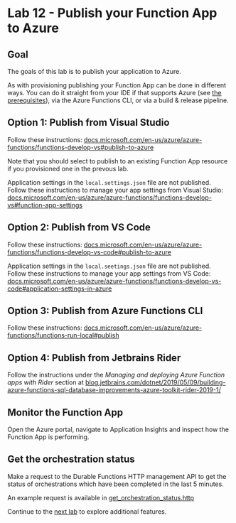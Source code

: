 # Lab 12 -  Publish your Function App to Azure

## Goal

The goals of this lab is to publish your application to Azure.

As with provisioning publishing your Function App can be done in different ways. You can do it straight from your IDE if that supports Azure (see [the prerequisites](0_prerequisites.md)), via the Azure Functions CLI, or via a build & release pipeline.

## Option 1: Publish from Visual Studio

Follow these instructions: [docs.microsoft.com/en-us/azure/azure-functions/functions-develop-vs#publish-to-azure](https://docs.microsoft.com/en-us/azure/azure-functions/functions-develop-vs#publish-to-azure)

Note that you should select to publish to an existing Function App resource if you provisioned one in the prevous lab.

Application settings in the `local.settings.json` file are not published. Follow these instructions to manage your app settings from Visual Studio: [docs.microsoft.com/en-us/azure/azure-functions/functions-develop-vs#function-app-settings](https://docs.microsoft.com/en-us/azure/azure-functions/functions-develop-vs#function-app-settings)

## Option 2: Publish from VS Code

Follow these instructions: [docs.microsoft.com/en-us/azure/azure-functions/functions-develop-vs-code#publish-to-azure](https://docs.microsoft.com/en-us/azure/azure-functions/functions-develop-vs-code?tabs=nodejs#publish-to-azure)

Application settings in the `local.seetings.json` file are not published. Follow these instructions to manage your app settings from VS Code: [docs.microsoft.com/en-us/azure/azure-functions/functions-develop-vs-code#application-settings-in-azure](https://docs.microsoft.com/en-us/azure/azure-functions/functions-develop-vs-code?tabs=nodejs#application-settings-in-azure)

## Option 3: Publish from Azure Functions CLI

Follow these instructions: [docs.microsoft.com/en-us/azure/azure-functions/functions-run-local#publish](https://docs.microsoft.com/en-us/azure/azure-functions/functions-run-local#publish)

## Option 4: Publish from Jetbrains Rider

Follow the instructions under the _Managing and deploying Azure Function apps with Rider_ section at [blog.jetbrains.com/dotnet/2019/05/09/building-azure-functions-sql-database-improvements-azure-toolkit-rider-2019-1/](https://blog.jetbrains.com/dotnet/2019/05/09/building-azure-functions-sql-database-improvements-azure-toolkit-rider-2019-1/)

## Monitor the Function App

Open the Azure portal, navigate to Application Insights and inspect how the Function App is performing.

## Get the orchestration status

Make a request to the Durable Functions HTTP management API to get the status of orchestrations which have been completed in the last 5 minutes.

An example request is available in [get_orchestration_status.http](../http/get_orchestration_status.http)

Continue to the [next lab](13_additional_features.md) to explore additional features.